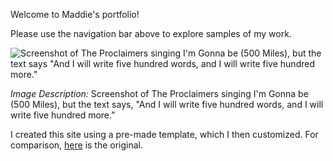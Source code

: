 Welcome to Maddie's portfolio!

Please use the navigation bar above to explore samples of my work. 

![Screenshot of The Proclaimers singing I'm Gonna be (500 Miles), but the text says "And I will write five hundred words, and I will write five hundred more."](https://github.com/maddie35/maddie.github.io/assets/147114265/0fe7eaed-8062-4c44-9707-fbffe458c2f6)

_Image Description:_ Screenshot of The Proclaimers singing I'm Gonna be (500 Miles), but the text says, "And I will write five hundred words, and I will write five hundred more."

I created this site using a pre-made template, which I then customized. For comparison, [here](https://pages-themes.github.io/cayman/) is the original.
